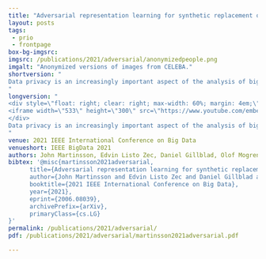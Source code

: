 ```yaml
---
title: "Adversarial representation learning for synthetic replacement of private attributes"
layout: posts
tags:
 - prio
 - frontpage
box-bg-imgsrc: 
imgsrc: /publications/2021/adversarial/anonymizedpeople.png
imgalt: "Anonymized versions of images from CELEBA."
shortversion: "
Data privacy is an increasingly important aspect of the analysis of big data for many real-world tasks. Privacy enhancing transformations of data can help unlocking the potential in data sources containing sensitive information, but finding the right balance between privacy and utility is often a tricky trade-off. In this work, we study how adversarial representation learning can be used to ensure the privacy of users, and to obfuscate sensitive attributes in existing datasets. While previous methods using this kind of approach only aim at obfuscating the sensitive information, we find that adding new information in its place strengthens the provided privacy. We propose a two step data privatization method that builds on generative adversarial networks: in the first step, sensitive data is removed from the representation, and in the second step, a sample which is independent of the input data is inserted in its place. The result is an approach that can provide stronger privatization on image data, and yet be preserving both the domain and the utility of the inputs.
"
longversion: "
<div style=\"float: right; clear: right; max-width: 60%; margin: 4em;\" />
<iframe width=\"533\" height=\"300\" src=\"https://www.youtube.com/embed/wzo6pIOKskk?rel=0\" frameborder=\"0\" allow=\"autoplay; encrypted-media\" allowfullscreen></iframe>
</div>
Data privacy is an increasingly important aspect of the analysis of big data for many real-world tasks. Privacy enhancing transformations of data can help unlocking the potential in data sources containing sensitive information, but finding the right balance between privacy and utility is often a tricky trade-off. In this work, we study how adversarial representation learning can be used to ensure the privacy of users, and to obfuscate sensitive attributes in existing datasets. While previous methods using this kind of approach only aim at obfuscating the sensitive information, we find that adding new information in its place strengthens the provided privacy. We propose a two step data privatization method that builds on generative adversarial networks: in the first step, sensitive data is removed from the representation, and in the second step, a sample which is independent of the input data is inserted in its place. The result is an approach that can provide stronger privatization on image data, and yet be preserving both the domain and the utility of the inputs.
"
venue: 2021 IEEE International Conference on Big Data
venueshort: IEEE BigData 2021
authors: John Martinsson, Edvin Listo Zec, Daniel Gillblad, Olof Mogren
bibtex: '@misc{martinsson2021adversarial,
      title={Adversarial representation learning for synthetic replacement of private attributes}, 
      author={John Martinsson and Edvin Listo Zec and Daniel Gillblad and Olof Mogren},
      booktitle={2021 IEEE International Conference on Big Data},
      year={2021},
      eprint={2006.08039},
      archivePrefix={arXiv},
      primaryClass={cs.LG}
}'
permalink: /publications/2021/adversarial/
pdf: /publications/2021/adversarial/martinsson2021adversarial.pdf

---
```

